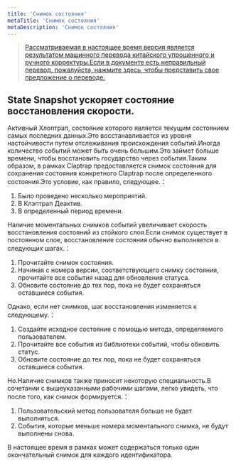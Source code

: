```yaml
---
title: 'Снимок состояния'
metaTitle: 'Снимок состояния'
metaDescription: 'Снимок состояния'
---
```


> [Рассматриваемая в настоящее время версия является результатом машинного перевода китайского упрощенного и ручного корректуры.Если в документе есть неправильный перевод, пожалуйста, нажмите здесь, чтобы представить свое предложение о переводе.](https://crwd.in/newbeclaptrap)

## State Snapshot ускоряет состояние восстановления скорости.

Активный Хлоптрап, состояние которого является текущим состоянием самых последних данных.Это восстанавливается из уровня настойчивости путем отслеживания происхождения событий.Иногда количество событий может быть очень большим.Это займет больше времени, чтобы восстановить государство через события.Таким образом, в рамках Claptrap предоставляется снимок состояния для сохранения состояния конкретного Claptrap после определенного состояния.Это условие, как правило, следующее.：

1. Было проведено несколько мероприятий.
2. В Клэптрап Деактив.
3. В определенный период времени.

Наличие моментальных снимков событий увеличивает скорость восстановления состояний из стойкого слоя.Если снимок существует в постоянном слое, восстановление состояния обычно выполняется в следующих шагах.：

1. Прочитайте снимок состояния.
2. Начиная с номера версии, соответствующего снимку состояния, прочитайте все события назад для обновления статуса.
3. Обновите состояние до тех пор, пока не будет сохраняться оставшиеся события.

Однако, если нет снимков, шаг восстановления изменяется к следующему.：

1. Создайте исходное состояние с помощью метода, определяемого пользователем.
2. Прочитайте все события из библиотеки событий, чтобы обновить статус.
3. Обновите состояние до тех пор, пока не будет сохраняться оставшиеся события.

Но.Наличие снимков также приносит некоторую специальность.В сочетании с вышеуказанными рабочими шагами, легко увидеть, что после того, как снимок формируется.：

1. Пользовательский метод пользователя больше не будет выполняться.
2. События, которые меньше номера моментального снимка, не будут выполнены снова.

В настоящее время в рамках может содержаться только один окончательный снимок для каждого идентификатора.
